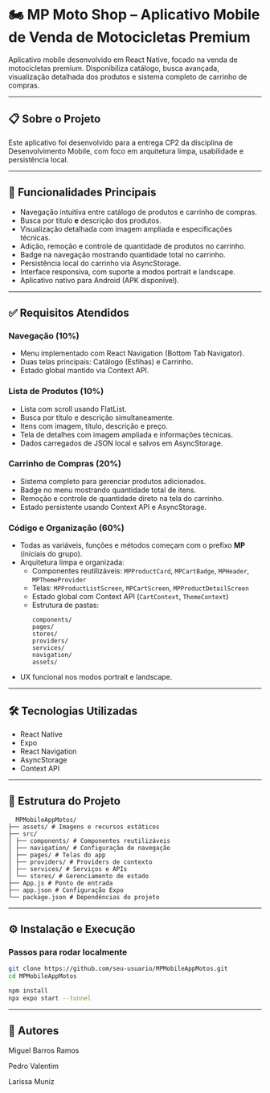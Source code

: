 # 🏍️ MP Moto Shop – Aplicativo Mobile de Venda de Motocicletas Premium

Aplicativo mobile desenvolvido em React Native, focado na venda de motocicletas premium. Disponibiliza catálogo, busca avançada, visualização detalhada dos produtos e sistema completo de carrinho de compras.

---

## 📋 Sobre o Projeto

Este aplicativo foi desenvolvido para a entrega CP2 da disciplina de Desenvolvimento Mobile, com foco em arquitetura limpa, usabilidade e persistência local.

---

## 🎯 Funcionalidades Principais

- Navegação intuitiva entre catálogo de produtos e carrinho de compras.  
- Busca por título **e** descrição dos produtos.  
- Visualização detalhada com imagem ampliada e especificações técnicas.  
- Adição, remoção e controle de quantidade de produtos no carrinho.  
- Badge na navegação mostrando quantidade total no carrinho.  
- Persistência local do carrinho via AsyncStorage.  
- Interface responsiva, com suporte a modos portrait e landscape.  
- Aplicativo nativo para Android (APK disponível).

---

## ✅ Requisitos Atendidos

### Navegação (10%)

- Menu implementado com React Navigation (Bottom Tab Navigator).  
- Duas telas principais: Catálogo (Esfihas) e Carrinho.  
- Estado global mantido via Context API.

### Lista de Produtos (10%)

- Lista com scroll usando FlatList.  
- Busca por título e descrição simultaneamente.  
- Itens com imagem, título, descrição e preço.  
- Tela de detalhes com imagem ampliada e informações técnicas.  
- Dados carregados de JSON local e salvos em AsyncStorage.

### Carrinho de Compras (20%)

- Sistema completo para gerenciar produtos adicionados.  
- Badge no menu mostrando quantidade total de itens.  
- Remoção e controle de quantidade direto na tela do carrinho.  
- Estado persistente usando Context API e AsyncStorage.

### Código e Organização (60%)

- Todas as variáveis, funções e métodos começam com o prefixo **MP** (iniciais do grupo).  
- Arquitetura limpa e organizada:  
  - Componentes reutilizáveis: `MPProductCard`, `MPCartBadge`, `MPHeader`, `MPThemeProvider`  
  - Telas: `MPProductListScreen`, `MPCartScreen`, `MPProductDetailScreen`  
  - Estado global com Context API (`CartContext`, `ThemeContext`)  
  - Estrutura de pastas:  
    ```
    components/
    pages/
    stores/
    providers/
    services/
    navigation/
    assets/
    ```
- UX funcional nos modos portrait e landscape.

---

## 🛠️ Tecnologias Utilizadas

- React Native  
- Expo  
- React Navigation  
- AsyncStorage  
- Context API  

---

## 🚀 Estrutura do Projeto
 ```
   MPMobileAppMotos/
├── assets/ # Imagens e recursos estáticos
├── src/
│ ├── components/ # Componentes reutilizáveis
│ ├── navigation/ # Configuração de navegação
│ ├── pages/ # Telas do app
│ ├── providers/ # Providers de contexto
│ ├── services/ # Serviços e APIs
│ └── stores/ # Gerenciamento de estado
├── App.js # Ponto de entrada
├── app.json # Configuração Expo
└── package.json # Dependências do projeto

```

---

## ⚙️ Instalação e Execução

### Passos para rodar localmente

```bash
git clone https://github.com/seu-usuario/MPMobileAppMotos.git
cd MPMobileAppMotos

npm install
npx expo start --tunnel
```

---

## 👥 Autores

Miguel Barros Ramos

Pedro Valentim

Larissa Muniz






